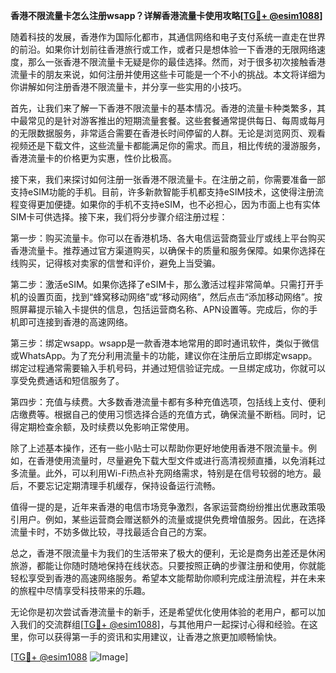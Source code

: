 **香港不限流量卡怎么注册wsapp？详解香港流量卡使用攻略[[TG💪+ @esim1088](https://t.me/s/esim1088)]**

随着科技的发展，香港作为国际化都市，其通信网络和电子支付系统一直走在世界的前沿。如果你计划前往香港旅行或工作，或者只是想体验一下香港的无限网络速度，那么一张香港不限流量卡无疑是你的最佳选择。然而，对于很多初次接触香港流量卡的朋友来说，如何注册并使用这些卡可能是一个不小的挑战。本文将详细为你讲解如何注册香港不限流量卡，并分享一些实用的小技巧。

首先，让我们来了解一下香港不限流量卡的基本情况。香港的流量卡种类繁多，其中最常见的是针对游客推出的短期流量套餐。这些套餐通常提供每日、每周或每月的无限数据服务，非常适合需要在香港长时间停留的人群。无论是浏览网页、观看视频还是下载文件，这些流量卡都能满足你的需求。而且，相比传统的漫游服务，香港流量卡的价格更为实惠，性价比极高。

接下来，我们来探讨如何注册一张香港不限流量卡。在注册之前，你需要准备一部支持eSIM功能的手机。目前，许多新款智能手机都支持eSIM技术，这使得注册流程变得更加便捷。如果你的手机不支持eSIM，也不必担心，因为市面上也有实体SIM卡可供选择。接下来，我们将分步骤介绍注册过程：

第一步：购买流量卡。你可以在香港机场、各大电信运营商营业厅或线上平台购买香港流量卡。推荐通过官方渠道购买，以确保卡的质量和服务保障。如果你选择在线购买，记得核对卖家的信誉和评价，避免上当受骗。

第二步：激活eSIM。如果你选择了eSIM卡，那么激活过程非常简单。只需打开手机的设置页面，找到“蜂窝移动网络”或“移动网络”，然后点击“添加移动网络”。按照屏幕提示输入卡提供的信息，包括运营商名称、APN设置等。完成后，你的手机即可连接到香港的高速网络。

第三步：绑定wsapp。wsapp是一款香港本地常用的即时通讯软件，类似于微信或WhatsApp。为了充分利用流量卡的功能，建议你在注册后立即绑定wsapp。绑定过程通常需要输入手机号码，并通过短信验证完成。一旦绑定成功，你就可以享受免费通话和短信服务了。

第四步：充值与续费。大多数香港流量卡都有多种充值选项，包括线上支付、便利店缴费等。根据自己的使用习惯选择合适的充值方式，确保流量不断档。同时，记得定期检查余额，及时续费以免影响正常使用。

除了上述基本操作，还有一些小贴士可以帮助你更好地使用香港不限流量卡。例如，在香港使用流量时，尽量避免下载大型文件或进行高清视频直播，以免消耗过多流量。此外，可以利用Wi-Fi热点补充网络需求，特别是在信号较弱的地方。最后，不要忘记定期清理手机缓存，保持设备运行流畅。

值得一提的是，近年来香港的电信市场竞争激烈，各家运营商纷纷推出优惠政策吸引用户。例如，某些运营商会赠送额外的流量或提供免费增值服务。因此，在选择流量卡时，不妨多做比较，寻找最适合自己的方案。

总之，香港不限流量卡为我们的生活带来了极大的便利，无论是商务出差还是休闲旅游，都能让你随时随地保持在线状态。只要按照正确的步骤注册和使用，你就能轻松享受到香港的高速网络服务。希望本文能帮助你顺利完成注册流程，并在未来的旅程中尽情享受科技带来的乐趣。

无论你是初次尝试香港流量卡的新手，还是希望优化使用体验的老用户，都可以加入我们的交流群组[[TG💪+ @esim1088](https://t.me/s/esim1088)]，与其他用户一起探讨心得和经验。在这里，你可以获得第一手的资讯和实用建议，让香港之旅更加顺畅愉快。

[[TG💪+ @esim1088](https://t.me/s/esim1088) ![Image](https://i.postimg.cc/4NQfJmqS/Snipaste-2025-05-13-00-14-12.png)]
